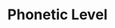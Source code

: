 ---
types: "word"

title: "Phonetic Level"

categories: ['']

tags: ['Phonetic', 'Level']

arabic: ['المستوى الصوتي']

publishers: ['خوارزميات الذكاء الاصطناعي في تحليل النص العربي']

types: "word"

slug: ""
---
